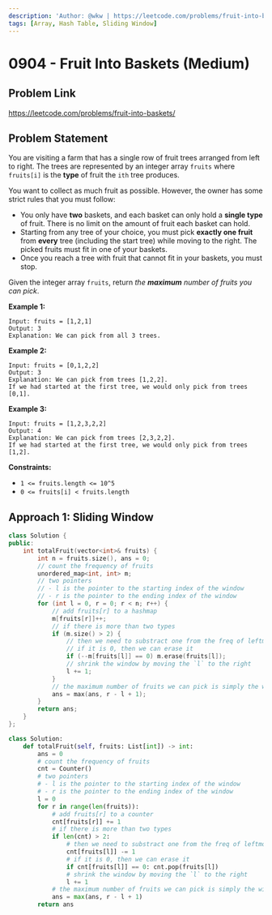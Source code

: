 ```yaml
---
description: 'Author: @wkw | https://leetcode.com/problems/fruit-into-baskets/'
tags: [Array, Hash Table, Sliding Window]
---
```


# 0904 - Fruit Into Baskets (Medium)

## Problem Link

https://leetcode.com/problems/fruit-into-baskets/

## Problem Statement

You are visiting a farm that has a single row of fruit trees arranged from left to right. The trees are represented by an integer array `fruits` where `fruits[i]` is the **type** of fruit the `ith` tree produces.

You want to collect as much fruit as possible. However, the owner has some strict rules that you must follow:

- You only have **two** baskets, and each basket can only hold a **single type** of fruit. There is no limit on the amount of fruit each basket can hold.
- Starting from any tree of your choice, you must pick **exactly one fruit** from **every** tree (including the start tree) while moving to the right. The picked fruits must fit in one of your baskets.
- Once you reach a tree with fruit that cannot fit in your baskets, you must stop.

Given the integer array `fruits`, return _the **maximum** number of fruits you can pick_.

**Example 1:**

```
Input: fruits = [1,2,1]
Output: 3
Explanation: We can pick from all 3 trees.
```

**Example 2:**

```
Input: fruits = [0,1,2,2]
Output: 3
Explanation: We can pick from trees [1,2,2].
If we had started at the first tree, we would only pick from trees [0,1].
```

**Example 3:**

```
Input: fruits = [1,2,3,2,2]
Output: 4
Explanation: We can pick from trees [2,3,2,2].
If we had started at the first tree, we would only pick from trees [1,2].
```

**Constraints:**

- `1 <= fruits.length <= 10^5`
- `0 <= fruits[i] < fruits.length`

## Approach 1: Sliding Window

<Tabs>
<TabItem value="cpp" label="C++">
<SolutionAuthor name="@wkw"/>

```cpp
class Solution {
public:
    int totalFruit(vector<int>& fruits) {
        int n = fruits.size(), ans = 0;
        // count the frequency of fruits
        unordered_map<int, int> m;
        // two pointers
        // - l is the pointer to the starting index of the window
        // - r is the pointer to the ending index of the window
        for (int l = 0, r = 0; r < n; r++) {
            // add fruits[r] to a hashmap
            m[fruits[r]]++;
            // if there is more than two types
            if (m.size() > 2) {
                // then we need to substract one from the freq of leftmost element, i.e. fruits[l]
                // if it is 0, then we can erase it
                if (--m[fruits[l]] == 0) m.erase(fruits[l]);
                // shrink the window by moving the `l` to the right
                l += 1;
            }
            // the maximum number of fruits we can pick is simply the window size
            ans = max(ans, r - l + 1);
        }
        return ans;
    }
};
```

</TabItem>

<TabItem value="py" label="Python">
<SolutionAuthor name="@wkw"/>

```py
class Solution:
    def totalFruit(self, fruits: List[int]) -> int:
        ans = 0
        # count the frequency of fruits
        cnt = Counter()
        # two pointers
        # - l is the pointer to the starting index of the window
        # - r is the pointer to the ending index of the window
        l = 0
        for r in range(len(fruits)):
            # add fruits[r] to a counter
            cnt[fruits[r]] += 1
            # if there is more than two types
            if len(cnt) > 2:
                # then we need to substract one from the freq of leftmost element, i.e. fruits[l]
                cnt[fruits[l]] -= 1
                # if it is 0, then we can erase it
                if cnt[fruits[l]] == 0: cnt.pop(fruits[l])
                # shrink the window by moving the `l` to the right
                l += 1
            # the maximum number of fruits we can pick is simply the window size
            ans = max(ans, r - l + 1)
        return ans
```

</TabItem>

</Tabs>

